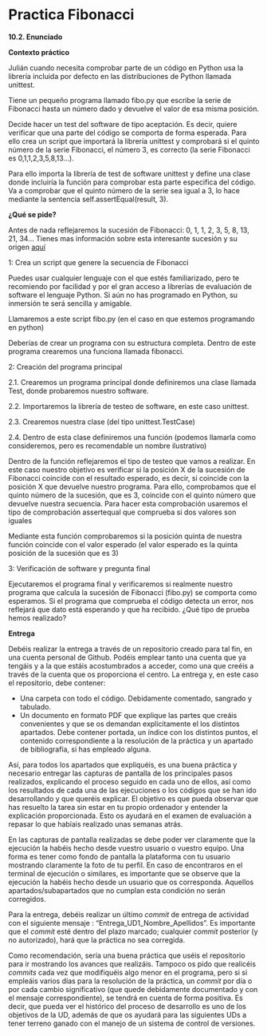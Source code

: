 # Practica Fibonacci


**10.2. Enunciado**

**Contexto práctico**

Julián cuando necesita comprobar parte de un código en Python usa la librería incluida por defecto en las distribuciones de Python llamada unittest.

Tiene un pequeño programa llamado fibo.py que escribe la serie de Fibonacci hasta un número dado y devuelve el valor de esa misma posición.

Decide hacer un test del software de tipo aceptación. Es decir, quiere verificar que una parte del código se comporta de forma esperada. Para ello crea un script que importará la librería unittest y comprobará si el quinto número de la serie Fibonacci, el número 3, es correcto (la serie Fibonacci es 0,1,1,2,3,5,8,13…).

Para ello importa la librería de test de software unittest y define una clase donde incluiría la función para comprobar esta parte especifica del código. Va a comprobar que el quinto número de la serie sea igual a 3, lo hace mediante la sentencia self.assertEqual(result, 3).

**¿Qué se pide?**

Antes de nada reflejaremos la sucesión de Fibonacci: 0, 1, 1, 2, 3, 5, 8, 13, 21, 34… Tienes mas información sobre esta interesante sucesión y su origen [aquí](https://es.wikipedia.org/wiki/Sucesión_de_Fibonacci)

1: Crea un script que genere la secuencia de Fibonacci

Puedes usar cualquier lenguaje con el que estés familiarizado, pero te recomiendo por facilidad y por el gran acceso a librerías de evaluación de software el lenguaje Python. Si aún no has programado en Python, su inmersión te será sencilla y amigable.

Llamaremos a este script fibo.py (en el caso en que estemos programando en python)

Deberías de crear un programa con su estructura completa. Dentro de este programa crearemos una funciona llamada fibonacci.

2: Creación del programa principal

2.1. Crearemos un programa principal donde definiremos una clase llamada Test, donde probaremos nuestro software.

2.2. Importaremos la librería de testeo de software, en este caso unittest.

2.3. Crearemos nuestra clase (del tipo unittest.TestCase)

2.4. Dentro de esta clase definiremos una función (podemos llamarla como consideremos, pero es recomendable un nombre ilustrativo)

Dentro de la función reflejaremos el tipo de testeo que vamos a realizar. En este caso nuestro objetivo es verificar si la posición X de la sucesión de Fibonacci coincide con el resultado esperado, es decir, si coincide con la posición X que devuelve nuestro programa. Para ello, comprobamos que el quinto número de la sucesión, que es 3, coincide con el quinto número que devuelve nuestra secuencia. Para hacer esta comprobación usaremos el tipo de comprobación assertequal que comprueba si dos valores son iguales

Mediante esta función comprobaremos si la posición quinta de nuestra función coincide con el valor esperado (el valor esperado es la quinta posición de la sucesión que es 3)

3: Verificación de software y pregunta final

Ejecutaremos el programa final y verificaremos si realmente nuestro programa que calcula la sucesión de Fibonacci (fibo.py) se comporta como esperamos. Si el programa que comprueba el código detecta un error, nos reflejará que dato está esperando y que ha recibido. ¿Qué tipo de prueba hemos realizado?

**Entrega**

Debéis realizar la entrega a través de un repositorio creado para tal fin, en una cuenta personal de Github. Podéis emplear tanto una cuenta que ya tengáis y a la que estáis acostumbrados a acceder, como una que creéis a través de la cuenta que os proporciona el centro. La entrega y, en este caso el repositorio, debe contener:

- Una carpeta con todo el código. Debidamente comentado, sangrado y tabulado.
- Un documento en formato PDF que explique las partes que creáis convenientes y que se os demandan explícitamente el los distintos apartados. Debe contener portada, un índice con los distintos puntos, el contenido correspondiente a la resolución de la práctica y un apartado de bibliografía, si has empleado alguna.

Así, para todos los apartados que expliquéis, es una buena práctica y necesario entregar las capturas de pantalla de los principales pasos realizados, explicando el proceso seguido en cada uno de ellos, así como los resultados de cada una de las ejecuciones o los códigos que se han ido desarrollando y que queréis explicar. El objetivo es que pueda observar que has resuelto la tarea sin estar en tu propio ordenador y entender la explicación proporcionada. Esto os ayudará en el examen de evaluación a repasar lo que habíais realizado unas semanas atrás.

En las capturas de pantalla realizadas se debe poder ver claramente que la ejecución la habéis hecho desde vuestro usuario o vuestro equipo. Una forma es tener como fondo de pantalla la plataforma con tu usuario mostrando claramente la foto de tu perfil. En caso de encontraros en el terminal de ejecución o similares, es importante que se observe que la ejecución la habéis hecho desde un usuario que os corresponda. Aquellos apartados/subapartados que no cumplan esta condición no serán corregidos.

Para la entrega, debéis realizar un último *commit* de entrega de actividad con el siguiente mensaje : “Entrega_UD1_Nombre_Apellidos”. Es importante que el *commit* esté dentro del plazo marcado; cualquier *commit* posterior (y no autorizado), hará que la práctica no sea corregida.

Como recomendación, sería una buena práctica que uséis el repositorio para ir mostrando los avances que realizáis. Tampoco os pido que realicéis *commits* cada vez que modifiquéis algo menor en el programa, pero si si empleáis varios días para la resolución de la práctica, un *commit* por día o por cada cambio significativo (que quede debidamente documentado y con el mensaje correspondiente), se tendrá en cuenta de forma positiva. Es decir, que pueda ver el histórico del proceso de desarrollo es uno de los objetivos de la UD, además de que os ayudará para las siguientes UDs a tener terreno ganado con el manejo de un sistema de control de versiones.
